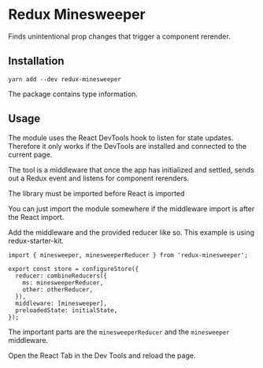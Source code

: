 # Redux Minesweeper

Finds unintentional prop changes that trigger a component rerender.

## Installation

    yarn add --dev redux-minesweeper

The package contains type information.

## Usage

The module uses the React DevTools hook to listen for state updates. Therefore it only
works if the DevTools are installed and connected to the current page.

The tool is a middleware that once the app has initialized and settled, sends out a Redux
event and listens for component rerenders.

The library must be imported before React is imported

You can just import the module somewhere if the middleware import is after the React import.

Add the middleware and the provided reducer like so. This example is using
redux-starter-kit.

    import { minesweeper, minesweeperReducer } from 'redux-minesweeper';

    export const store = configureStore({
      reducer: combineReducers({
        ms: minesweeperReducer,
        other: otherReducer,
      }),
      middleware: [minesweeper],
      preloadedState: initialState,
    });

The important parts are the `minesweeperReducer` and the `minesweeper` middleware.

Open the React Tab in the Dev Tools and reload the page.
